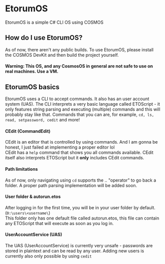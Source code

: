 # EtorumOS
EtorumOS is a simple C# CLI OS using COSMOS

## How do I use EtorumOS?
As of now, there aren't any public builds. To use EtorumOS, please install the COSMOS DevKit and then build the project yourself.
#### Warning: This OS, and any CosmosOS in general are not safe to use on real machines. Use a VM.

## EtorumOS basics
EtorumOS uses a CLI to accept commands. It also has an user account system (UAS). The CLI interprets a very basic language called ETOScript - it only features string parsing and executing (multiple) commands and this will probably stay like that. Commands that you can are, for example, `cd, ls, read, setpassword, cedit` and more!



#### CEdit (CommandEdit)
CEdit is an editor that is controlled by using commands. And I am gonna be honest, I just failed at implementing a proper editor lol  
CEdit has a `help` command that shows you all commands available. CEdit itself also interprets ETOScript but it **only** includes CEdit commands.

#### Path limitations
As of now, only navigating using `cd` supports the .. "operator" to go back a folder. A proper path parsing implementation will be added soon.

#### User folder & autorun.etos
After logging in for the first time, you will be in your user folder by default. (`0:\users\<username\`)  
This folder only has one default file called autorun.etos, this file can contain any ETOScript that will execute as soon as you log in.

#### UserAccountService (UAS)
The UAS (UserAccountService) is currently very unsafe - passwords are stored in plaintext and can be read by any user. Adding new users is currently also only possible by using `cedit`
